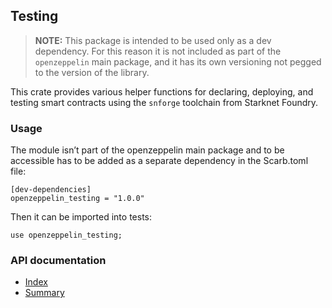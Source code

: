 ## Testing

> **NOTE:** This package is intended to be used only as a dev dependency. For this reason it is not included as part of the
`openzeppelin` main package, and it has its own versioning not pegged to the version of the library.

This crate provides various helper functions for declaring, deploying,
and testing smart contracts using the `snforge` toolchain from Starknet Foundry.

### Usage

The module isn’t part of the openzeppelin main package and to be accessible has to be added as a
separate dependency in the Scarb.toml file:

```cairo
[dev-dependencies]
openzeppelin_testing = "1.0.0"
```

Then it can be imported into tests:

```cairo
use openzeppelin_testing;
```

### API documentation

- [Index](https://github.com/ericnordelo/cairo-contracts/blob/testing-v1.0.0/packages/testing/docs/openzeppelin_testing.md)
- [Summary](https://github.com/ericnordelo/cairo-contracts/blob/testing-v1.0.0/packages/testing/docs/SUMMARY.md)
